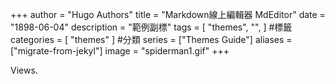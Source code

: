 
+++
author = "Hugo Authors"
title = "Markdown線上編輯器 MdEditor" <!-- 標題 -->
date = "1898-06-04"
description = "範例副標"
tags = [
    "themes", <!-- 標籤 -->
    "",
] #標籤
categories = [
    "themes" <!-- 分類 -->
] #分類
series = ["Themes Guide"]
aliases = ["migrate-from-jekyl"]
image = "spiderman1.gif" <!-- 封面 -->
+++
<!-- Global site tag (gtag.js) - Google Analytics -->
<script async src="https://www.googletagmanager.com/gtag/js?id=G-FNDM35MCGM"></script>
<script>
  window.dataLayer = window.dataLayer || [];
  function gtag(){dataLayer.push(arguments);}
  gtag('js', new Date());

  gtag('config', 'G-FNDM35MCGM');
</script>
<span id="busuanzi_value_site_uv"></span>Views.  


<!-- 內文開始 -->
